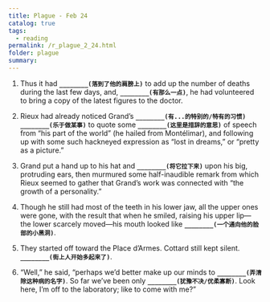 ```yaml
---
title: Plague - Feb 24
catalog: true
tags: 
  - reading
permalink: /r_plague_2_24.html
folder: plague
summary: 
---
```



1.  Thus it had <b data-toggle="tooltip" data-original-title="{{site.data.answers.plag_d_14_a1}}">`________(落到了他的肩膀上)`</b> to add up the number of deaths during the last few days, and, <b data-toggle="tooltip" data-original-title="{{site.data.answers.plag_d_14_a2}}">`________(有那么一点)`</b>, he had volunteered to bring a copy of the latest figures to the doctor.

2.  Rieux had already noticed Grand’s <b data-toggle="tooltip" data-original-title="{{site.data.answers.plag_d_14_b2}}">`________(有...的特别的/特有的习惯)`</b> <b data-toggle="tooltip" data-original-title="{{site.data.answers.plag_d_14_b3}}">`________(乐于做某事)`</b> to quote some <b data-toggle="tooltip" data-original-title="{{site.data.answers.plag_d_14_b4}}">`________(这里是措辞的意思)`</b> of speech from “his part of the world” (he hailed from Montélimar), and following up with some such hackneyed expression as “lost in dreams,” or “pretty as a picture.”

3.  Grand put a hand up to his hat and <b data-toggle="tooltip" data-original-title="{{site.data.answers.plag_d_14_c1}}">`________(将它拉下来)`</b> upon his big, protruding ears, then murmured some half-inaudible remark from which Rieux seemed to gather that Grand’s work was connected with “the growth of a personality.”

4.  Though he still had most of the teeth in his lower jaw, all the upper ones were gone, with the result that when he smiled, raising his upper lip—the lower scarcely moved—his mouth looked like <b data-toggle="tooltip" data-original-title="{{site.data.answers.plag_d_14_d1}}">`________(一个通向他的脸部的小黑洞)`</b>.

5.  They started off toward the Place d’Armes. Cottard still kept silent. <b data-toggle="tooltip" data-original-title="{{site.data.answers.plag_d_14_e1}}">`________(街上人开始多起来了)`</b>.

6.  “Well,” he said, “perhaps we’d better make up our minds to <b data-toggle="tooltip" data-original-title="{{site.data.answers.plag_d_14_f1}}">`________(弄清除这种病的名字)`</b>. So far we’ve been only <b data-toggle="tooltip" data-original-title="{{site.data.answers.plag_d_14_f2}}">`________(犹豫不决/优柔寡断)`</b>. Look here, I’m off to the laboratory; like to come with me?”